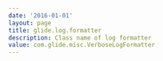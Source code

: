 ```yaml
---
date: '2016-01-01'
layout: page
title: glide.log.formatter
description: Class name of log formatter
value: com.glide.misc.VerboseLogFormatter
---
```

